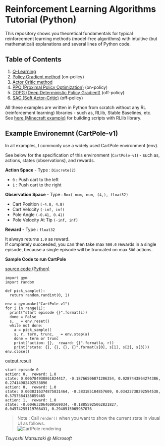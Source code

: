 # Reinforcement Learning Algorithms Tutorial (Python)

This repository shows you theoretical fundamentals for typical reinforcement learning methods (model-free algorithms) with intuitive (but mathematical) explanations and several lines of Python code.

## Table of Contents

1. [Q-Learning](01-q-learning.ipynb)
2. [Policy Gradient method](02-policy-gradient.ipynb) (on-policy)
3. [Actor Critic method](03-actor-critic.ipynb)
4. [PPO (Proximal Policy Optimization)](04-ppo.ipynb) (on-policy)
5. [DDPG (Deep Deterministic Policy Gradient)](05-ddpg.ipynb) (off-policy)
6. [SAC (Soft Actor-Critic)](06-sac.ipynb) (off-policy)

All these examples are written in Python from scratch without any RL (reinforcement learning) libraries - such as, RLlib, Stable Baselines, etc.<br>
See [here (Minecraft example)](https://github.com/tsmatz/minecraft-rl-example) for building scripts with RLlib library.

## Example Environemnt (CartPole-v1)

In all examples, I commonly use a widely used CartPole environment (env).

See below for the specification of this environment (```CartPole-v1```) - such as, actions, states (observations), and rewards.

**Action Space** - Type : ```Discrete(2)```

- ```0``` : Push cart to the left
- ```1``` : Push cart to the right

**Observation Space** - Type : ```Box(-num, num, (4,), float32)```

- Cart Position ```(-4.8, 4.8)```
- Cart Velocity ```(-inf, inf)```
- Pole Angle ```(-0.41, 0.41)```
- Pole Velocity At Tip ```(-inf, inf)```

**Reward** - Type : ```float32```

It always returns ```1.0``` as reward.<br>
If completely succeeded, you can then take max ```500.0``` rewards in a single episode, because a single episode will be truncated on max ```500``` actions.

**Sample Code to run CartPole**

<ins>source code (Python)</ins>
 
```
import gym
import random

def pick_sample():
  return random.randint(0, 1)

env = gym.make("CartPole-v1")
for i in range(1):
  print("start episode {}".format(i))
  done = False
  s, _ = env.reset()
  while not done:
    a = pick_sample()
    s, r, term, trunc, _ = env.step(a)
    done = term or trunc
    print("action: {},  reward: {}".format(a, r))
    print("state: {}, {}, {}, {}".format(s[0], s[1], s[2], s[3]))
env.close()
```

<ins>output result</ins>

```
start episode 0
action: 0,  reward: 1.0
state: 0.006784938861824417, -0.18766506871206354, 0.0287443864274386, 0.27414982492533896
action: 0,  reward: 1.0
state: 0.0030316374875831464, -0.383185104857609, 0.03422738292594538, 0.5757584135859465
action: 1,  reward: 1.0
state: -0.004632064609569034, -0.18855925062821827, 0.04574255119766431, 0.2940515065957076
```

> Note : Call ```render()``` when you want to show the current state in visual UI as follows.<br>
> ![CartPole rendering](assets/cart-pole.png)

*Tsuyoshi Matsuzaki @ Microsoft*
